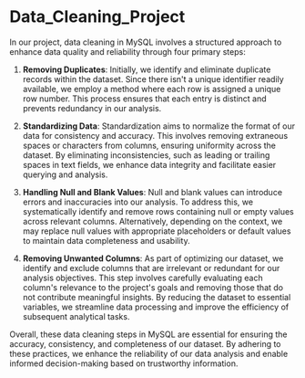 # Data_Cleaning_Project

In our project, data cleaning in MySQL involves a structured approach to enhance data quality and reliability through four primary steps:

1. **Removing Duplicates**: Initially, we identify and eliminate duplicate records within the dataset. Since there isn't a unique identifier readily available, we employ a method where each row is assigned a unique row number. This process ensures that each entry is distinct and prevents redundancy in our analysis.

2. **Standardizing Data**: Standardization aims to normalize the format of our data for consistency and accuracy. This involves removing extraneous spaces or characters from columns, ensuring uniformity across the dataset. By eliminating inconsistencies, such as leading or trailing spaces in text fields, we enhance data integrity and facilitate easier querying and analysis.

3. **Handling Null and Blank Values**: Null and blank values can introduce errors and inaccuracies into our analysis. To address this, we systematically identify and remove rows containing null or empty values across relevant columns. Alternatively, depending on the context, we may replace null values with appropriate placeholders or default values to maintain data completeness and usability.

4. **Removing Unwanted Columns**: As part of optimizing our dataset, we identify and exclude columns that are irrelevant or redundant for our analysis objectives. This step involves carefully evaluating each column's relevance to the project's goals and removing those that do not contribute meaningful insights. By reducing the dataset to essential variables, we streamline data processing and improve the efficiency of subsequent analytical tasks.

Overall, these data cleaning steps in MySQL are essential for ensuring the accuracy, consistency, and completeness of our dataset. By adhering to these practices, we enhance the reliability of our data analysis and enable informed decision-making based on trustworthy information.
